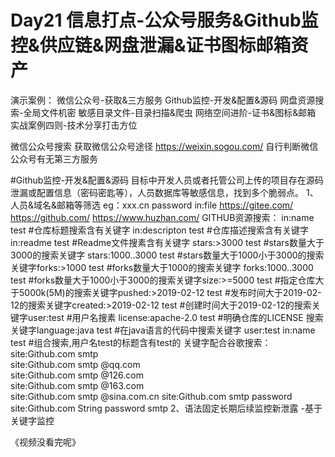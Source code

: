 Day21 信息打点-公众号服务&Github监控&供应链&网盘泄漏&证书图标邮箱资产
=
演示案例：
 微信公众号-获取&三方服务
 Github监控-开发&配置&源码
 网盘资源搜索-全局文件机密
 敏感目录文件-目录扫描&爬虫
 网络空间进阶-证书&图标&邮箱
 实战案例四则-技术分享打击方位

微信公众号搜索
获取微信公众号途径
https://weixin.sogou.com/
自行判断微信公众号有无第三方服务

#Github监控-开发&配置&源码
目标中开发人员或者托管公司上传的项目存在源码泄漏或配置信息（密码密匙等），人员数据库等敏感信息，找到多个脆弱点。
1、人员&域名&邮箱等筛选
eg：xxx.cn password in:file
https://gitee.com/
https://github.com/
https://www.huzhan.com/
GITHUB资源搜索：
in:name test               #仓库标题搜索含有关键字
in:descripton test         #仓库描述搜索含有关键字
in:readme test             #Readme文件搜素含有关键字
stars:>3000 test           #stars数量大于3000的搜索关键字
stars:1000..3000 test      #stars数量大于1000小于3000的搜索关键字forks:>1000 test           #forks数量大于1000的搜索关键字
forks:1000..3000 test      #forks数量大于1000小于3000的搜索关键字size:>=5000 test           #指定仓库大于5000k(5M)的搜索关键字pushed:>2019-02-12 test    #发布时间大于2019-02-12的搜索关键字created:>2019-02-12 test   #创建时间大于2019-02-12的搜索关键字user:test      #用户名搜素
license:apache-2.0 test    #明确仓库的LICENSE 搜索关键字language:java test         #在java语言的代码中搜索关键字
user:test in:name test     #组合搜索,用户名test的标题含有test的
关键字配合谷歌搜索：
site:Github.com smtp   
site:Github.com smtp @qq.com   
site:Github.com smtp @126.com   
site:Github.com smtp @163.com   
site:Github.com smtp @sina.com.cn 
site:Github.com smtp password 
site:Github.com String password smtp
2、语法固定长期后续监控新泄露
-基于关键字监控

《视频没看完呢》
